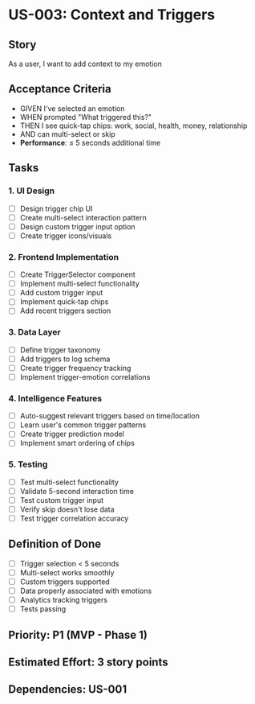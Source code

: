 # US-003: Context and Triggers

## Story
As a user, I want to add context to my emotion

## Acceptance Criteria
- GIVEN I've selected an emotion
- WHEN prompted "What triggered this?"
- THEN I see quick-tap chips: work, social, health, money, relationship
- AND can multi-select or skip
- **Performance**: ≤ 5 seconds additional time

## Tasks

### 1. UI Design
- [ ] Design trigger chip UI
- [ ] Create multi-select interaction pattern
- [ ] Design custom trigger input option
- [ ] Create trigger icons/visuals

### 2. Frontend Implementation
- [ ] Create TriggerSelector component
- [ ] Implement multi-select functionality
- [ ] Add custom trigger input
- [ ] Implement quick-tap chips
- [ ] Add recent triggers section

### 3. Data Layer
- [ ] Define trigger taxonomy
- [ ] Add triggers to log schema
- [ ] Create trigger frequency tracking
- [ ] Implement trigger-emotion correlations

### 4. Intelligence Features
- [ ] Auto-suggest relevant triggers based on time/location
- [ ] Learn user's common trigger patterns
- [ ] Create trigger prediction model
- [ ] Implement smart ordering of chips

### 5. Testing
- [ ] Test multi-select functionality
- [ ] Validate 5-second interaction time
- [ ] Test custom trigger input
- [ ] Verify skip doesn't lose data
- [ ] Test trigger correlation accuracy

## Definition of Done
- [ ] Trigger selection < 5 seconds
- [ ] Multi-select works smoothly
- [ ] Custom triggers supported
- [ ] Data properly associated with emotions
- [ ] Analytics tracking triggers
- [ ] Tests passing

## Priority: P1 (MVP - Phase 1)
## Estimated Effort: 3 story points
## Dependencies: US-001